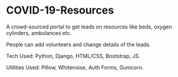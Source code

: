 # COVID-19-Resources
A crowd-sourced portal to get leads on resources like beds, oxygen 
cylinders, ambulances etc.

People can add volunteers and change 
details of the leads.

Tech Used: Python, Django, HTML/CSS, Bootstrap, JS.

Utilities Used: Pillow, Whitenoise, Auth Forms, Gunicorn.
